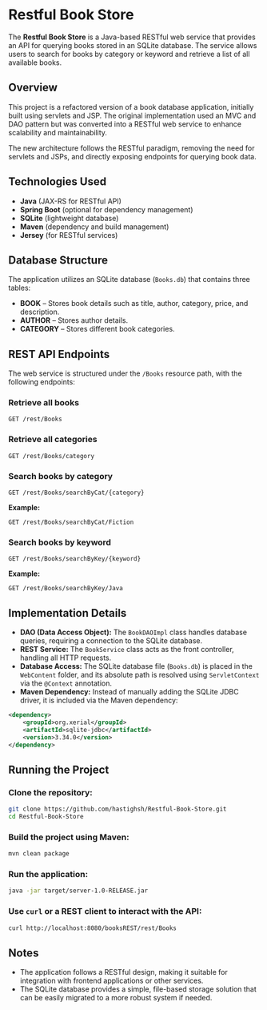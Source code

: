 # Restful Book Store

The **Restful Book Store** is a Java-based RESTful web service that provides an API for querying books stored in an SQLite database. The service allows users to search for books by category or keyword and retrieve a list of all available books.

## Overview

This project is a refactored version of a book database application, initially built using servlets and JSP. The original implementation used an MVC and DAO pattern but was converted into a RESTful web service to enhance scalability and maintainability.

The new architecture follows the RESTful paradigm, removing the need for servlets and JSPs, and directly exposing endpoints for querying book data.

## Technologies Used

- **Java** (JAX-RS for RESTful API)
- **Spring Boot** (optional for dependency management)
- **SQLite** (lightweight database)
- **Maven** (dependency and build management)
- **Jersey** (for RESTful services)

## Database Structure

The application utilizes an SQLite database (`Books.db`) that contains three tables:

- **BOOK** – Stores book details such as title, author, category, price, and description.
- **AUTHOR** – Stores author details.
- **CATEGORY** – Stores different book categories.

## REST API Endpoints

The web service is structured under the `/Books` resource path, with the following endpoints:

### Retrieve all books
```http
GET /rest/Books
```

### Retrieve all categories
```http
GET /rest/Books/category
```

### Search books by category
```http
GET /rest/Books/searchByCat/{category}
```
**Example:**
```http
GET /rest/Books/searchByCat/Fiction
```

### Search books by keyword
```http
GET /rest/Books/searchByKey/{keyword}
```
**Example:**
```http
GET /rest/Books/searchByKey/Java
```

## Implementation Details

- **DAO (Data Access Object):** The `BookDAOImpl` class handles database queries, requiring a connection to the SQLite database.
- **REST Service:** The `BookService` class acts as the front controller, handling all HTTP requests.
- **Database Access:** The SQLite database file (`Books.db`) is placed in the `WebContent` folder, and its absolute path is resolved using `ServletContext` via the `@Context` annotation.
- **Maven Dependency:** Instead of manually adding the SQLite JDBC driver, it is included via the Maven dependency:

```xml
<dependency>
    <groupId>org.xerial</groupId>
    <artifactId>sqlite-jdbc</artifactId>
    <version>3.34.0</version>
</dependency>
```

## Running the Project

### Clone the repository:
```sh
git clone https://github.com/hastighsh/Restful-Book-Store.git
cd Restful-Book-Store
```

### Build the project using Maven:
```sh
mvn clean package
```

### Run the application:
```sh
java -jar target/server-1.0-RELEASE.jar
```

### Use `curl` or a REST client to interact with the API:
```sh
curl http://localhost:8080/booksREST/rest/Books
```

## Notes

- The application follows a RESTful design, making it suitable for integration with frontend applications or other services.
- The SQLite database provides a simple, file-based storage solution that can be easily migrated to a more robust system if needed.

